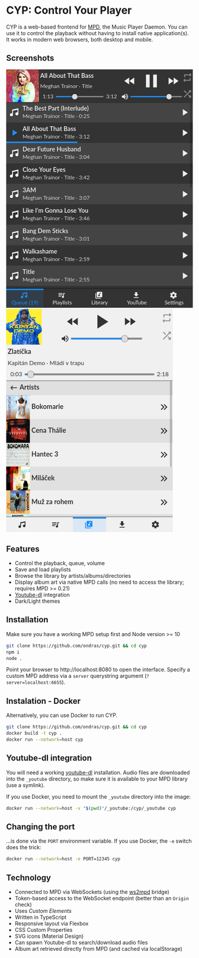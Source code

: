 # CYP: Control Your Player

CYP is a web-based frontend for [MPD](https://www.musicpd.org/), the Music Player Daemon. You can use it to control the playback without having to install native application(s). It works in modern web browsers, both desktop and mobile.

## Screenshots

![](misc/screen1.png) ![](misc/screen2.png)


## Features
  - Control the playback, queue, volume
  - Save and load playlists
  - Browse the library by artists/albums/directories
  - Display album art via native MPD calls (no need to access the library; requires MPD >= 0.21)
  - [Youtube-dl](https://ytdl-org.github.io/youtube-dl/index.html) integration
  - Dark/Light themes


## Installation

Make sure you have a working MPD setup first and Node version >= 10

```sh
git clone https://github.com/ondras/cyp.git && cd cyp
npm i
node .
```

Point your browser to http://localhost:8080 to open the interface. Specify a custom MPD address via a `server` querystring argument (`?server=localhost:6655`).

## Instalation - Docker

Alternatively, you can use Docker to run CYP.

```sh
git clone https://github.com/ondras/cyp.git && cd cyp
docker build -t cyp .
docker run --network=host cyp
```

## Youtube-dl integration

You will need a working [youtube-dl](https://ytdl-org.github.io/youtube-dl/index.html) installation. Audio files are downloaded into the `_youtube` directory, so make sure it is available to your MPD library (use a symlink).

If you use Docker, you need to mount the `_youtube` directory into the image:

```sh
docker run --network=host -v "$(pwd)"/_youtube:/cyp/_youtube cyp
```


## Changing the port

...is done via the `PORT` environment variable. If you use Docker, the `-e` switch does the trick:

```sh
docker run --network=host -e PORT=12345 cyp
```


## Technology
  - Connected to MPD via WebSockets (using the [ws2mpd](https://github.com/ondras/ws2mpd/) bridge)
  - Token-based access to the WebSocket endpoint (better than an `Origin` check)
  - Uses *Custom Elements*
  - Written in TypeScript
  - Responsive layout via Flexbox
  - CSS Custom Properties
  - SVG icons (Material Design)
  - Can spawn Youtube-dl to search/download audio files
  - Album art retrieved directly from MPD (and cached via localStorage)

